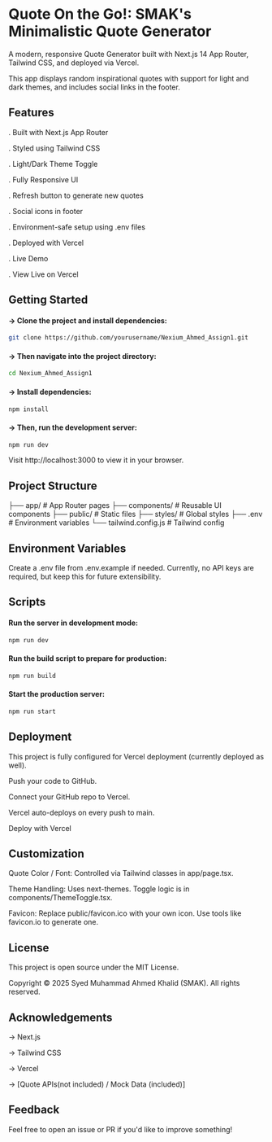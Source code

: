 # **Quote On the Go!: SMAK's Minimalistic Quote Generator**

A modern, responsive Quote Generator built with Next.js 14 App Router, Tailwind CSS, and deployed via Vercel.

This app displays random inspirational quotes with support for light and dark themes, and includes social links in the footer.

## **Features**

. Built with Next.js App Router

. Styled using Tailwind CSS

. Light/Dark Theme Toggle

. Fully Responsive UI

. Refresh button to generate new quotes

. Social icons in footer

. Environment-safe setup using .env files

. Deployed with Vercel

. Live Demo

. View Live on Vercel

## **Getting Started**

#### -> Clone the project and install dependencies:
```bash
git clone https://github.com/yourusername/Nexium_Ahmed_Assign1.git
```
#### -> Then navigate into the project directory:
```bash
cd Nexium_Ahmed_Assign1
```
#### -> Install dependencies:
```bash
npm install
```
#### -> Then, run the development server:
```bash
npm run dev
```

Visit http://localhost:3000 to view it in your browser.

## **Project Structure**

├── app/                 # App Router pages
├── components/          # Reusable UI components
├── public/              # Static files 
├── styles/              # Global styles 
├── .env                 # Environment variables
└── tailwind.config.js   # Tailwind config

## **Environment Variables**

Create a .env file from .env.example if needed. Currently, no API keys are required, but keep this for future extensibility.

## **Scripts**
#### Run the server in development mode:
```bash
npm run dev
```
#### Run the build script to prepare for production:
```bash
npm run build
```
#### Start the production server:
```bash
npm run start
```  

## **Deployment**

This project is fully configured for Vercel deployment (currently deployed as well).

Push your code to GitHub.

Connect your GitHub repo to Vercel.

Vercel auto-deploys on every push to main.

Deploy with Vercel

## **Customization**

Quote Color / Font: Controlled via Tailwind classes in app/page.tsx.

Theme Handling: Uses next-themes. Toggle logic is in components/ThemeToggle.tsx.

Favicon: Replace public/favicon.ico with your own icon. Use tools like favicon.io to generate one.

## **License**

This project is open source under the MIT License.

Copyright © 2025 Syed Muhammad Ahmed Khalid (SMAK). All rights reserved.

## **Acknowledgements**

-> Next.js

-> Tailwind CSS

-> Vercel

-> [Quote APIs(not included) / Mock Data (included)]

## **Feedback**

Feel free to open an issue or PR if you'd like to improve something!

